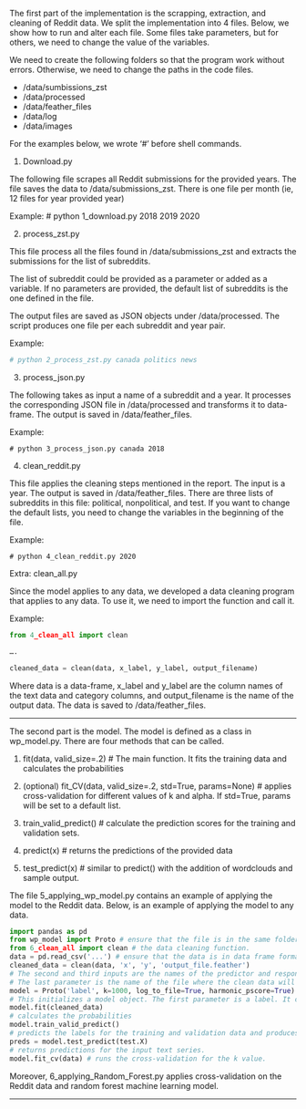 The first part of the implementation is the scrapping, extraction, and cleaning of Reddit data. We split the implementation into 4 files. Below, we show how to run and alter each file. Some files take parameters, but for others, we need to change the value of the variables. 

We need to create the following folders so that the program work without errors. Otherwise, we need to change the paths in the code files.

 - /data/sumbissions_zst
 - /data/processed
 - /data/feather_files
 - /data/log
 - /data/images

For the examples below, we wrote ‘#’ before shell commands.

1. Download.py

The following file scrapes all Reddit submissions for the provided years. The file saves the data to /data/submissions_zst. There is one file per month (ie, 12 files for year provided year)

Example:  # python 1_download.py 2018 2019 2020

2. process_zst.py

This file process all the files found in /data/submissions_zst and extracts the submissions for the list of subreddits. 

The list of subreddit could be provided as a parameter or added as a variable. If no parameters are provided, the default list of subreddits is the one defined in the file.

The output files are saved as JSON objects under /data/processed. The script produces one file per each subreddit and year pair.

Example: 
```bash
# python 2_process_zst.py canada politics news
```
3. process_json.py

The following takes as input a name of a subreddit and a year. It processes the corresponding JSON file in /data/processed and transforms it to data-frame. The output is saved in /data/feather_files.

Example: 
```
# python 3_process_json.py canada 2018
```
4. clean_reddit.py

This file applies the cleaning steps mentioned in the report. The input is a year. The output is saved in /data/feather_files. There are three lists of subreddits in this file: political, nonpolitical, and test. If you want to change the default lists, you need to change the variables in the beginning of the file.

Example: 
```
# python 4_clean_reddit.py 2020
```
Extra: clean_all.py 

Since the model applies to any data, we developed a data cleaning program that applies to any data. To use it, we need to import the function and call it.

Example:

 ```python 
 from 4_clean_all import clean

….

cleaned_data = clean(data, x_label, y_label, output_filename)
```
Where data is a data-frame, x_label and y_label are the column names of the text data and category columns, and output_filename is the name of the output data. The data is saved to /data/feather_files. 
  
----------------------------
  
The second part is the model. The model is defined as a class in wp_model.py. There are four methods that can be called. 

1. fit(data, valid_size=.2) # The main function. It fits the training data and calculates the probabilities 

2. (optional) fit_CV(data, valid_size=.2, std=True, params=None) # applies cross-validation for different values of k and alpha. If std=True, params will be set to a default list.

3. train_valid_predict() # calculate the prediction scores for the training and validation sets.

4. predict(x) # returns the predictions of the provided data

5. test_predict(x) # similar to predict() with the addition of wordclouds and sample output.

The file 5_applying_wp_model.py contains an example of applying the model to the Reddit data.
Below, is an example of applying the model to any data.
```python
import pandas as pd
from wp_model import Proto # ensure that the file is in the same folder
from 6_clean_all import clean # the data cleaning function. 
data = pd.read_csv('...') # ensure that the data is in data frame format
cleaned_data = clean(data, 'x', 'y', 'output_file.feather') 
# The second and third inputs are the names of the predictor and response columns
# The last parameter is the name of the file where the clean data will be saved to.
model = Proto('label', k=1000, log_to_file=True, harmonic_pscore=True)
# This initializes a model object. The first parameter is a label. It can be any word, it's used to identify model output files and logs.
model.fit(cleaned_data)
# calculates the probabilities
model.train_valid_predict()
# predicts the labels for the training and validation data and produces the tables and graphs in this report.
preds = model.test_predict(test.X)
# returns predictions for the input text series.
model.fit_cv(data) # runs the cross-validation for the k value.
```
Moreover, 6_applying_Random_Forest.py applies cross-validation on the Reddit data and random forest machine learning model.

  
-----------
